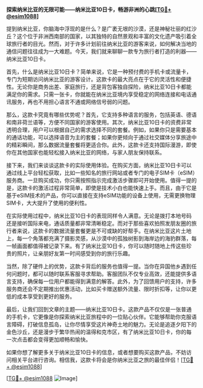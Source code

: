**探索纳米比亚的无限可能——纳米比亚10日卡，畅游非洲的心跳[[TG💪+ @esim1088](https://t.me/s/esim1088)]**

提到纳米比亚，你脑海中浮现的是什么？是广袤无垠的沙漠，还是神秘壮丽的红沙丘？这个位于非洲西南部的国家，以其独特的自然景观和丰富的文化遗产吸引着全球旅行者的目光。然而，对于许多计划前往纳米比亚的游客来说，如何解决当地的通信问题往往成为一大难题。今天，我们就来聊聊一款专为旅行者打造的利器——纳米比亚10日卡。

首先，什么是纳米比亚10日卡？简单来说，它是一种预付费的手机卡或流量卡，专门为短期访问纳米比亚的游客设计。这款卡的最大亮点在于它的灵活性和便捷性。无论你是商务出差、家庭旅行，还是背包客独自探险，纳米比亚10日卡都能满足你的需求。只需一张卡，你就能在纳米比亚境内享受稳定的网络连接和电话通讯服务，再也不用担心语言不通或网络信号弱的问题。

那么，这款卡究竟有哪些优势呢？首先，它支持多种语言的服务，包括英语、德语和南非荷兰语等，方便不同国家的游客使用。其次，纳米比亚10日卡的资费非常透明合理，用户可以根据自己的需求选择不同的套餐。例如，如果你只是需要基本的通话功能，可以选择语音为主的套餐；如果你更倾向于通过社交媒体分享旅途中的精彩瞬间，那么数据流量套餐将更适合你。此外，这款卡还支持国际漫游，即使你在其他国家也能轻松接入纳米比亚的网络，与家人朋友保持联系。

接下来，我们来谈谈这款卡的实际使用体验。在购买方面，纳米比亚10日卡可以通过线上平台轻松获取，比如一些知名的旅行网站或者专门的电子SIM卡（eSIM）服务商。一旦购买成功，你只需按照指示完成激活步骤即可开始使用。值得一提的是，这款卡的激活过程非常简单，即使是技术小白也能快速上手。而且，由于它是基于eSIM技术的产品，你可以直接在支持eSIM功能的设备上使用，无需更换物理SIM卡，大大提升了使用的便利性。

在实际使用过程中，纳米比亚10日卡的表现同样令人满意。无论是拨打本地号码还是接听国际来电，通话质量都非常清晰稳定。而对于那些喜欢拍照发朋友圈的旅行者来说，这款卡的数据流量套餐更是不可或缺的好帮手。在纳米比亚这片土地上，每一个角落都充满了摄影灵感，从沙漠中的孤独树影到海岸边的海豹群落，每一帧画面都值得被记录下来。有了纳米比亚10日卡，你可以随时随地上传这些珍贵的照片，让亲朋好友第一时间感受到你的旅行乐趣。

当然，除了硬件上的优势，这款卡背后的服务也值得一提。当你在异国他乡遇到任何问题时，都可以随时联系客服寻求帮助。客服团队不仅专业高效，还能提供多语言支持，确保每一位用户都能得到满意的解答。此外，为了回馈用户的支持，许多服务商还会不定期推出优惠活动，比如买卡赠送额外流量、限时折扣等，让你以更低的成本享受到更好的服务。

最后，让我们回到文章的主题——纳米比亚10日卡。这款产品不仅仅是一张普通的手机卡，它更像是你探索纳米比亚旅程中的一位贴心伙伴。它能够帮助你克服语言障碍，打破信息孤岛，让你尽情享受这片神奇土地的魅力。无论是追逐夕阳下的金色沙丘，还是漫步于繁华热闹的温得和克市区，有了纳米比亚10日卡，你的每一次点击都会变得更加顺畅和愉快。

如果你想了解更多关于纳米比亚10日卡的信息，或者想要购买这款产品，不妨访问相关平台进行咨询。相信我，这款卡将会是你纳米比亚之旅的最佳伴侣！[[TG💪+ @esim1088](https://t.me/s/esim1088)] 

[[TG💪+ @esim1088](https://t.me/s/esim1088) ![Image](https://i.postimg.cc/4NQfJmqS/Snipaste-2025-05-13-00-14-12.png)]